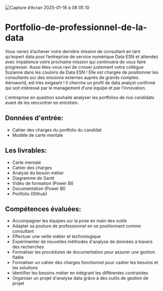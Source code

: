 
![Capture d’écran 2025-01-16 à 08 05 10](https://github.com/user-attachments/assets/afdb88dd-14a9-4da0-b8b4-f73d0ad0956e)

# Portfolio-de-professionnel-de-la-data

Vous venez d’achever votre dernière mission de consultant en tant qu’expert data pour l’entreprise de service numérique Data ESN et attendez avec impatience votre prochaine mission qui continuera de vous faire progresser. Aussi êtes-vous ravi de croiser justement votre collègue Suzanne dans les couloirs de Data ESN ! Elle est chargée de positionner les consultants sur des missions externes auprès de grands comptes. 
 Aéroworld, est très exigeant ! Il cherche un profil de data analyst confirmé qui soit intéressé par le management d’une équipe et par l’innovation. 

L'entreprise en question souhaite analyser les portfolios de nos candidats avant de les rencontrer en entretien. 

## Données d'entrée:

- Cahier des charges du portfolio du candidat
- Modèle de carte mentale
  
## Les livrables:

- Carte mentale
- Cahier des charges
- Analyse du besoin métier
- Diagramme de Gantt
- Vidéo de formation (Power BI)
- Documentation (Power BI)
- Portfolio (Github)

## Compétences évaluées:

- Accompagner les équipes sur la prise en main des outils
- Adapter sa posture de professionnel en se positionnant comme consultant
- Effectuer une veille métier et technologique
- Expérimenter de nouvelles méthodes d'analyse de données à travers des recherches
- Formaliser les procédures de documentation pour assurer une gestion fiable
- Formaliser un cahier des charges fonctionnel pour cadrer les besoins et les solutions
- Identifier les besoins métier en intégrant les différentes contraintes
- Organiser un projet d'analyse data grâce à des outils de gestion de projet

